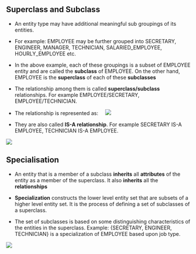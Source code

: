 ## **Superclass and Subclass**
* An entity type may have additional meaningful sub groupings of its entities.

* For example: EMPLOYEE may be further grouped into SECRETARY, ENGINEER, MANAGER, TECHNICIAN, SALARIED_EMPLOYEE, HOURLY_EMPLOYEE etc.
 
* In the above example, each of these groupings is a subset of EMPLOYEE entity and are called the **subclass** of EMPLOYEE. On the other hand, EMPLOYEE is the **superclass** of each of these **subclasses**  

* The relationship among them is called **superclass/subclass** relationships. For example EMPLOYEE/SECRETARY, EMPLOYEE/TECHNICIAN.
* The relationship is represented as: &nbsp;&nbsp;&nbsp;&nbsp;<img src ="http://i.imgur.com/YMny2IE.jpg">

* They are also called **IS-A relationship**. For example SECRETARY IS-A EMPLOYEE, TECHNICIAN IS-A EMPLOYEE.

<img src ="http://i.stack.imgur.com/13y38.jpg">

## **Specialisation**

* An entity that is a member of a subclass **inherits** all **attributes** of the entity as a member of the superclass. It also **inherits** all the **relationships**

* **Specialization** constructs the lower level entity set that are subsets of a higher level entity set. It is the process of defining a set of subclasses of a superclass. 
* The set of subclasses is based on some distinguishing characteristics of the entities in the superclass. Example: {SECRETARY, ENGINEER, TECHNICIAN} is a specialization of EMPLOYEE based upon job type. 

<img src="http://i.imgur.com/5OBKltd.jpg">

